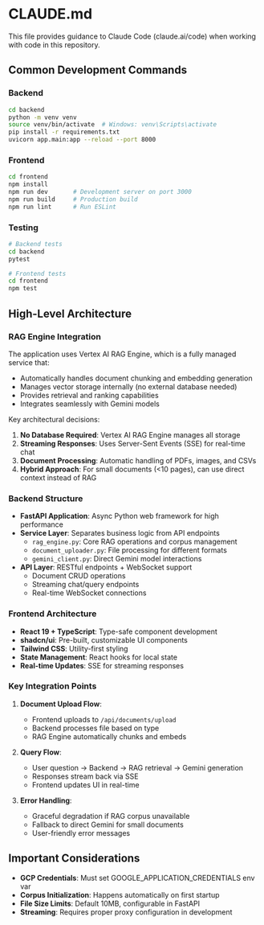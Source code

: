 # CLAUDE.md

This file provides guidance to Claude Code (claude.ai/code) when working with code in this repository.

## Common Development Commands

### Backend
```bash
cd backend
python -m venv venv
source venv/bin/activate  # Windows: venv\Scripts\activate
pip install -r requirements.txt
uvicorn app.main:app --reload --port 8000
```

### Frontend
```bash
cd frontend
npm install
npm run dev       # Development server on port 3000
npm run build     # Production build
npm run lint      # Run ESLint
```

### Testing
```bash
# Backend tests
cd backend
pytest

# Frontend tests
cd frontend
npm test
```

## High-Level Architecture

### RAG Engine Integration
The application uses Vertex AI RAG Engine, which is a fully managed service that:
- Automatically handles document chunking and embedding generation
- Manages vector storage internally (no external database needed)
- Provides retrieval and ranking capabilities
- Integrates seamlessly with Gemini models

Key architectural decisions:
1. **No Database Required**: Vertex AI RAG Engine manages all storage
2. **Streaming Responses**: Uses Server-Sent Events (SSE) for real-time chat
3. **Document Processing**: Automatic handling of PDFs, images, and CSVs
4. **Hybrid Approach**: For small documents (<10 pages), can use direct context instead of RAG

### Backend Structure
- **FastAPI Application**: Async Python web framework for high performance
- **Service Layer**: Separates business logic from API endpoints
  - `rag_engine.py`: Core RAG operations and corpus management
  - `document_uploader.py`: File processing for different formats
  - `gemini_client.py`: Direct Gemini model interactions
- **API Layer**: RESTful endpoints + WebSocket support
  - Document CRUD operations
  - Streaming chat/query endpoints
  - Real-time WebSocket connections

### Frontend Architecture
- **React 19 + TypeScript**: Type-safe component development
- **shadcn/ui**: Pre-built, customizable UI components
- **Tailwind CSS**: Utility-first styling
- **State Management**: React hooks for local state
- **Real-time Updates**: SSE for streaming responses

### Key Integration Points
1. **Document Upload Flow**:
   - Frontend uploads to `/api/documents/upload`
   - Backend processes file based on type
   - RAG Engine automatically chunks and embeds
   
2. **Query Flow**:
   - User question → Backend → RAG retrieval → Gemini generation
   - Responses stream back via SSE
   - Frontend updates UI in real-time

3. **Error Handling**:
   - Graceful degradation if RAG corpus unavailable
   - Fallback to direct Gemini for small documents
   - User-friendly error messages

## Important Considerations

- **GCP Credentials**: Must set GOOGLE_APPLICATION_CREDENTIALS env var
- **Corpus Initialization**: Happens automatically on first startup
- **File Size Limits**: Default 10MB, configurable in FastAPI
- **Streaming**: Requires proper proxy configuration in development